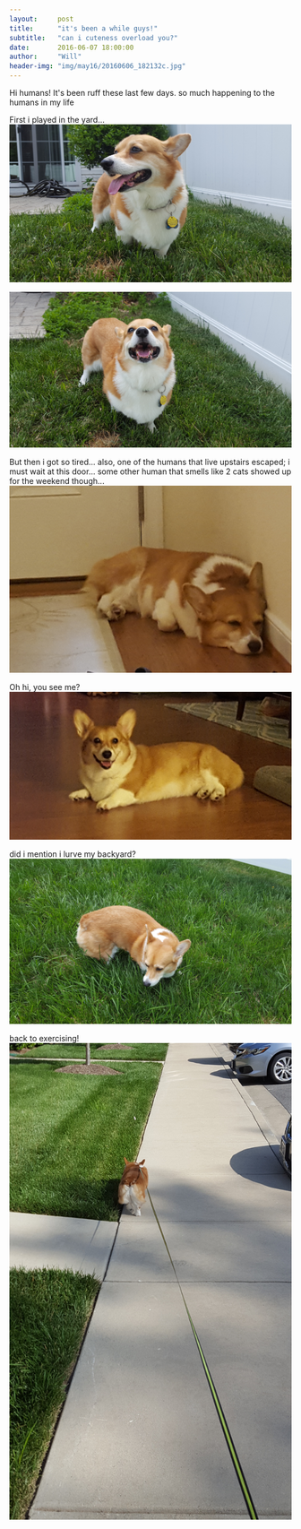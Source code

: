 ```yaml
---
layout:     post
title:      "it's been a while guys!"
subtitle:   "can i cuteness overload you?"
date:       2016-06-07 18:00:00
author:     "Will"
header-img: "img/may16/20160606_182132c.jpg"
---
```


Hi humans! It's been ruff these last few days. so much happening to the humans in my life

First i played in the yard...
![outside](/img/june16/20160527_153627c.jpg)

![outside](/img/june16/20160527_153631c.jpg)

But then i got so tired... also, one of the humans that live upstairs escaped; i must wait at this door... some other human that smells like 2 cats showed up for the weekend though...
![outside](/img/june16/20160529_155651c.jpg)

Oh hi, you see me?
![outside](/img/june16/20160529_204843c.jpg)

did i mention i lurve my backyard?
![outside](/img/june16/20160601_131030c.jpg)

back to exercising!
![outside](/img/june16/20160607_171748c.jpg)
